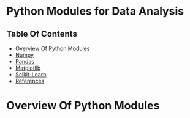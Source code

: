 # Python Modules for Data Analysis

## Table Of Contents
- [Overview Of Python Modules](#Overview-Of-Python-Modules)
- [Numpy]()
- [Pandas]()
- [Matplotlib]()
- [Scikit-Learn]()
- [References]()

# Overview Of Python Modules